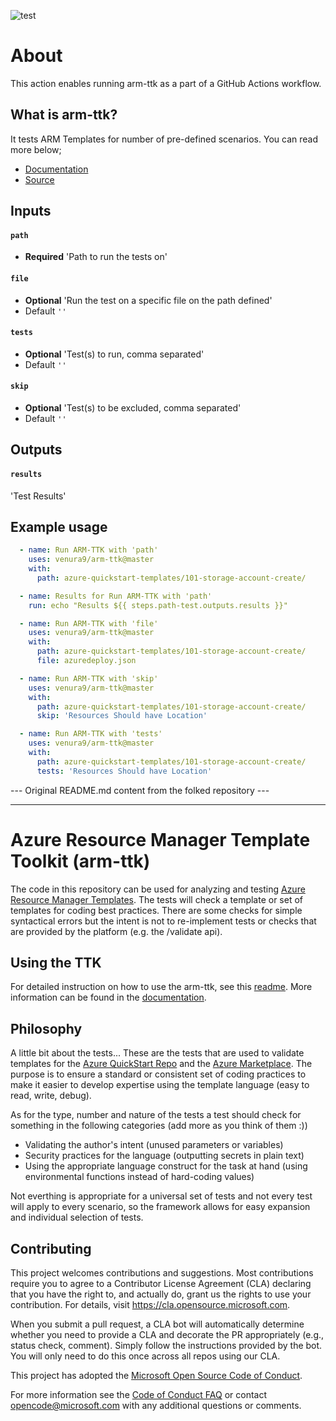 ![test](https://github.com/venura9/arm-ttk/workflows/test/badge.svg)

# About

This action enables running arm-ttk as a part of a GitHub Actions workflow. 

## What is arm-ttk?

It tests ARM Templates for number of pre-defined scenarios. You can read more below;

- [Documentation](https://docs.microsoft.com/en-us/azure/azure-resource-manager/templates/test-toolkit)
- [Source](https://aka.ms/arm-ttk)

## Inputs
  #### `path`
   - **Required** 'Path to run the tests on'  
  #### `file`
   - **Optional** 'Run the test on a specific file on the path defined' 
   - Default `''`
  #### `tests`
   - **Optional** 'Test(s) to run, comma separated' 
   - Default `''`
  #### `skip`
   - **Optional** 'Test(s) to be excluded, comma separated' 
   - Default `''`

## Outputs
  #### `results`
  'Test Results'

## Example usage

```yaml
  - name: Run ARM-TTK with 'path'
    uses: venura9/arm-ttk@master
    with: 
      path: azure-quickstart-templates/101-storage-account-create/

  - name: Results for Run ARM-TTK with 'path'
    run: echo "Results ${{ steps.path-test.outputs.results }}"

  - name: Run ARM-TTK with 'file'
    uses: venura9/arm-ttk@master
    with: 
      path: azure-quickstart-templates/101-storage-account-create/
      file: azuredeploy.json

  - name: Run ARM-TTK with 'skip'
    uses: venura9/arm-ttk@master
    with: 
      path: azure-quickstart-templates/101-storage-account-create/
      skip: 'Resources Should have Location'

  - name: Run ARM-TTK with 'tests'
    uses: venura9/arm-ttk@master
    with: 
      path: azure-quickstart-templates/101-storage-account-create/
      tests: 'Resources Should have Location'
```

--- Original README.md content from the folked repository ---
<hr/>

# Azure Resource Manager Template Toolkit (arm-ttk)

The code in this repository can be used for analyzing and testing [Azure Resource Manager Templates](https://docs.microsoft.com/en-us/azure/templates/).  The tests will check a template or set of templates for coding best practices.  There are some checks for simple syntactical errors but the intent is not to re-implement tests or checks that are provided by the platform (e.g. the /validate api).  

## Using the TTK
For detailed instruction on how to use the arm-ttk, see this [readme](/arm-ttk/README.md).  More information can be found in the [documentation](http://docs.microsoft.com/en-us/azure/azure-resource-manager/templates/test-toolkit).

## Philosophy

A little bit about the tests...  These are the tests that are used to validate templates for the [Azure QuickStart Repo](https://github.com/Azure/azure-quickstart-templates) and the [Azure Marketplace](https://azuremarketplace.microsoft.com/en-us/marketplace/).  The purpose is to ensure a standard or consistent set of coding practices to make it easier to develop expertise using the template language (easy to read, write, debug).

As for the type, number and  nature of the tests a test should check for something in the following categories (add more as you think of them :))

- Validating the author's intent (unused parameters or variables)
- Security practices for the language (outputting secrets in plain text)
- Using the appropriate language construct for the task at hand (using environmental functions instead of hard-coding values)

Not everthing is appropriate for a universal set of tests and not every test will apply to every scenario, so the framework allows for easy expansion and individual selection of tests.

## Contributing

This project welcomes contributions and suggestions.  Most contributions require you to agree to a Contributor License Agreement (CLA) declaring that you have the right to, and actually do, grant us the rights to use your contribution. For details, visit https://cla.opensource.microsoft.com.

When you submit a pull request, a CLA bot will automatically determine whether you need to provide a CLA and decorate the PR appropriately (e.g., status check, comment). Simply follow the instructions provided by the bot. You will only need to do this once across all repos using our CLA.

This project has adopted the [Microsoft Open Source Code of Conduct](https://opensource.microsoft.com/codeofconduct/).

For more information see the [Code of Conduct FAQ](https://opensource.microsoft.com/codeofconduct/faq/) or contact [opencode@microsoft.com](mailto:opencode@microsoft.com) with any additional questions or comments.
